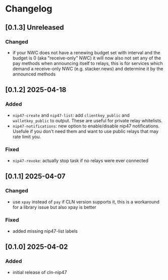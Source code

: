 # Changelog

## [0.1.3] Unreleased

### Changed
- if your NWC does not have a renewing budget set with interval and the budget is 0 (aka "receive-only" NWC) it will now also not set any of the pay methods when announcing itself to relays, this is for services which demand a receive-only NWC (e.g. stacker.news) and determine it by the announced methods

## [0.1.2] 2025-04-18

### Added
- ``nip47-create`` and ``nip47-list``: add ``clientkey_public`` and ``walletkey_public`` to output. These are useful for private relay whitelists.
- ``nip47-notifications``: new option to enable/disable nip47 notifications. Usefule if you don't need them and want to use public relays that may rate limit you.

### Fixed
- ``nip47-revoke``: actually stop task if no relays were ever connected

## [0.1.1] 2025-04-07

### Changed
- use `xpay` instead of `pay` if CLN version supports it, this is a workaround for a library issue but also xpay is better

### Fixed
- added missing nip47-list labels

## [0.1.0] 2025-04-02

### Added
- initial release of cln-nip47